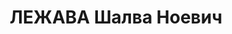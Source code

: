 ---
title: ЛЕЖАВА Шалва Ноевич
description: "Род. в 1909, г. Тбилиси, грузин. Род занятий: к моменту ареста начальник\
  \ геологоразведывательной партии по разведке ценского мышьяка. Инженер-горняк. \n\
  \  Осужден Тройкой при НКВД ГССР 13.12.1937. Мера наказания: расстрел с конфискацией\
  \ личного имущества. Дата расстрела: 23.12.1937"
---